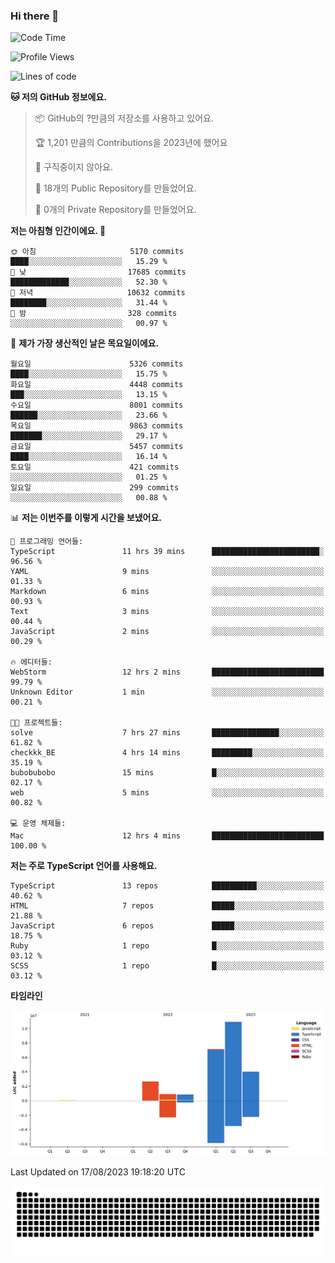 ### Hi there 👋

<!--START_SECTION:waka-->
![Code Time](http://img.shields.io/badge/Code%20Time-12%20hrs%2035%20mins-blue)

![Profile Views](http://img.shields.io/badge/Profile%20Views-140-blue)

![Lines of code](https://img.shields.io/badge/%EC%A0%80%EB%8A%94%20%EC%97%AC%ED%83%9C%EA%B9%8C%EC%A7%80%20-26.4%20million%20%EC%A4%84%EC%9D%98%20%EC%BD%94%EB%93%9C%EB%A5%BC%20%EC%9E%91%EC%84%B1%ED%96%88%EC%96%B4%EC%9A%94.-blue)

**🐱 저의 GitHub 정보에요.** 

> 📦 GitHub의 ?만큼의 저장소를 사용하고 있어요. 
 > 
> 🏆 1,201 만큼의 Contributions을 2023년에 했어요
 > 
> 🚫 구직중이지 않아요.
 > 
> 📜 18개의 Public Repository를 만들었어요. 
 > 
> 🔑 0개의 Private Repository를 만들었어요. 
 > 
**저는 아침형 인간이에요. 🐤** 

```text
🌞 아침                     5170 commits        ████░░░░░░░░░░░░░░░░░░░░░   15.29 % 
🌆 낮　                     17685 commits       █████████████░░░░░░░░░░░░   52.30 % 
🌃 저녁                     10632 commits       ████████░░░░░░░░░░░░░░░░░   31.44 % 
🌙 밤　                     328 commits         ░░░░░░░░░░░░░░░░░░░░░░░░░   00.97 % 
```
📅 **제가 가장 생산적인 날은 목요일이에요.** 

```text
월요일                      5326 commits        ████░░░░░░░░░░░░░░░░░░░░░   15.75 % 
화요일                      4448 commits        ███░░░░░░░░░░░░░░░░░░░░░░   13.15 % 
수요일                      8001 commits        ██████░░░░░░░░░░░░░░░░░░░   23.66 % 
목요일                      9863 commits        ███████░░░░░░░░░░░░░░░░░░   29.17 % 
금요일                      5457 commits        ████░░░░░░░░░░░░░░░░░░░░░   16.14 % 
토요일                      421 commits         ░░░░░░░░░░░░░░░░░░░░░░░░░   01.25 % 
일요일                      299 commits         ░░░░░░░░░░░░░░░░░░░░░░░░░   00.88 % 
```


📊 **저는 이번주를 이렇게 시간을 보냈어요.** 

```text
💬 프로그래밍 언어들: 
TypeScript               11 hrs 39 mins      ████████████████████████░   96.56 % 
YAML                     9 mins              ░░░░░░░░░░░░░░░░░░░░░░░░░   01.33 % 
Markdown                 6 mins              ░░░░░░░░░░░░░░░░░░░░░░░░░   00.93 % 
Text                     3 mins              ░░░░░░░░░░░░░░░░░░░░░░░░░   00.44 % 
JavaScript               2 mins              ░░░░░░░░░░░░░░░░░░░░░░░░░   00.29 % 

🔥 에디터들: 
WebStorm                 12 hrs 2 mins       █████████████████████████   99.79 % 
Unknown Editor           1 min               ░░░░░░░░░░░░░░░░░░░░░░░░░   00.21 % 

🐱‍💻 프로젝트들: 
solve                    7 hrs 27 mins       ███████████████░░░░░░░░░░   61.82 % 
checkkk_BE               4 hrs 14 mins       █████████░░░░░░░░░░░░░░░░   35.19 % 
bubobubobo               15 mins             █░░░░░░░░░░░░░░░░░░░░░░░░   02.17 % 
web                      5 mins              ░░░░░░░░░░░░░░░░░░░░░░░░░   00.82 % 

💻 운영 체제들: 
Mac                      12 hrs 4 mins       █████████████████████████   100.00 % 
```

**저는 주로 TypeScript 언어를 사용해요.** 

```text
TypeScript               13 repos            ██████████░░░░░░░░░░░░░░░   40.62 % 
HTML                     7 repos             █████░░░░░░░░░░░░░░░░░░░░   21.88 % 
JavaScript               6 repos             █████░░░░░░░░░░░░░░░░░░░░   18.75 % 
Ruby                     1 repo              █░░░░░░░░░░░░░░░░░░░░░░░░   03.12 % 
SCSS                     1 repo              █░░░░░░░░░░░░░░░░░░░░░░░░   03.12 % 
```



**타임라인**

![Lines of Code chart](https://raw.githubusercontent.com/bubobubobo/bubobubobo/main/assets/bar_graph.png)


 Last Updated on 17/08/2023 19:18:20 UTC
<!--END_SECTION:waka-->

<picture>
  <source media="(prefers-color-scheme: dark)" srcset="https://raw.githubusercontent.com/bubobubobo/bubobubobo/output/github-contribution-grid-snake-dark.svg">
  <source media="(prefers-color-scheme: light)" srcset="https://raw.githubusercontent.com/bubobubobo/bubobubobo/output/github-contribution-grid-snake.svg">
  <img alt="github contribution grid snake animation" src="https://raw.githubusercontent.com/bubobubobo/bubobubobo/output/github-contribution-grid-snake.svg">
</picture>
